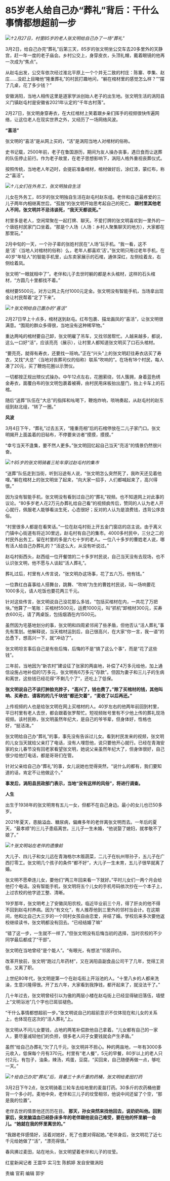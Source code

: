 # 85岁老人给自己办“葬礼”背后：干什么事情都想超前一步

![](https://inews.gtimg.com/om_bt/OnbDnTr-VsWlnw327xuzfaL7rD0vSxemn_h4HmWmX1AHQAA/1000)_↑2月27日，村里85岁的老人张文明给自己办了一场“葬礼”_

3月2日，给自己办完“葬礼”后第三天，85岁的张文明坐公交车去20多里外的天静宫，赶一年一度的老子庙会。乡村公交上，身穿皮衣，头顶礼帽，戴着眼镜的他再一次成为“焦点”。

从赵屯出发，公交车依次经过淮北平原上一个个并无二致的村庄：陈寨、李集、赵庄……没赶上目睹他“隆重葬礼”的村民打趣地问，“躺在棺材里的感觉怎么样？”“摆了几桌，花了多少钱？”

安徽涡阳，当地人相传这里是道家学派创始人老子的出生地。张文明生活的涡阳县义门镇赵屯村是安徽省2021年认定的“千年古村落”。

2月27日，张文明身穿寿衣，在大红棺材上笑着跟乡亲们挥手的视频很快传遍网络，让这位老人在现实世界之外，又经历了一场网络风波。

**“喜活”**

张文明的“喜活”是从网上买的，“活”是涡阳当地人对棺材的俗称。

史书记载，2500年前，老子在鲁国游历，期间为友人操办丧事，遇日食而让送葬的队伍停止前行。作为老子故里，在老子思想影响下，涡阳人格外重视丧葬仪式。

按照传统，当地老人年迈时，会提前准备棺材，棺材做好后，涂红漆，蒙红布，称之“喜活”。

![](https://inews.gtimg.com/om_bt/OIuSif6yPTWgdSOjUOajaNkwH61VVSjWVFTpGpohnFSckAA/1000)_↑儿女们在外务工，张文明独自生活_

儿女在外务工，85岁的张文明独自生活在赵屯村赵东组。老伴和自己最疼爱的三儿子两年内相继离世后，“孤独”的张文明开始思考起自己的死亡。
**跟村里其他老人不同，张文明并不忌讳谈死，“我天天都说死。”**

村里多是老人，空闲常聚在一起打牌、聊天。不爱打牌的张文明喜欢到一里外的一个唐姓村民家门口坐着。“那是个人场（人场：乡村人聚集聊天的地方），大家都在那里玩。”

2月中旬的一天，一个孙子辈的张姓村民在“人场”玩手机。“我一看，这不是‘活’（当地人对棺材的俗称）么，老年人都喜欢‘活’。”张文明只用过老年手机，在40岁“年轻人”的智能手机里，山东卖家展示的石棺，通体深红，左侧绘着龙，右侧绘着凤。

张文明“一眼就相中了”。老伴和儿子去世时躺的都是木头棺材，这样的石头棺材，“方圆几十里都找不着。”

棺材要5500元，对方让网上先付1000元定金。张文明没有智能手机，当场拿出现金让村民帮着“定了下来”。

![](https://inews.gtimg.com/om_bt/Ow24JmgnQGPRHdxelU8CegnYKaclxxsbE5wlGHFo2y8kwAA/1000)_↑张文明给自己置办的“喜活”_

2月27日早上十点多，棺材送到赵屯。红布包裹、描龙画凤的“喜活”，让张文明很满意。“围观的群众多得很，当地没有这种稀罕物。”

重达两吨的棺材要自己卸，张文明雇了吊车，又找邻居帮忙。人越来越多，都说，这么一口好“活”，应该亮亮（展示），让村里人都知道张文明买了口石头棺材。

“要亮亮，就得有寿衣，还要找一班响。”正在“兴头”上的张文明赶往寿衣店买了寿衣，又找“大总”（当地对丧葬司仪的俗称）联系“吹响的”。在场有18个村民，每人凑了20元，买了鞭炮花圈以示贺仪。

一切都按正规出殡仪式操办。中午12点左右，花圈萦绕，邻人簇拥，身着蓝色绣金寿衣，面覆白布的张文明包裹着被褥，由村民用床板抬出屋门，抬上卡车上的石棺。

随后“送葬”队伍在“大总”的指挥和吆喝下，鞭炮炸响，唢呐奏起，从赵屯村的赵东组到赵北组，“转了一圈。”

**风波**

3月4日下午，“葬礼”过去五天，“隆重亮相”后的石棺停放在二儿子家门口。张文明揭开上面盖着的旧毡布，不停要来访者“摸摸，摸摸。”

“幸亏当天不逢集，要不然人更多。”张文明回忆起自己当天“亮活”的情景仍然很兴奋。

![](https://inews.gtimg.com/om_bt/Oxw-A5c_fAyGK9cpMgdPBAW1l07fZG_QqeQ0x7uNxg2J8AA/1000)_↑85岁的张文明骑着三轮车穿过赵屯村的集市_

“送葬”队伍走到当街，听到沿途有人说，“张文明怎么突然死了，我昨天还见着他哩。”躺在棺材上的张文明坐了起来，“向大家一招手，人们都喊起来了，高兴得很。”

因为没有智能手机，张文明没有看到过自己的“葬礼”视频。也不知道网上对此事的议论。“80多岁老人花2万元办葬礼给自己看”的视频疯传后，赞同的人认为老人开心就行，佩服老人能够看淡生死，心态很好；反对的人认为是浪费钱，违背公序良俗。

“村里很多人都是在看笑话。”一位在赵屯村街上开五金门窗店的店主说。由于离义门镇中心街道有将近30里远，赵屯村有自己的集市。4000多村民中，三分之二的村民外出务工，留在村里的多是六七十岁的老人。一位八十多岁的曹姓老人说，哪有活人给自己办葬礼的？“活这么大，从没有听说过。”

赵屯村街西头，赵西组一位开餐馆的二十多岁村民说，自己当天没有去现场，也不认识张文明，他不愿与人谈起“活人葬礼”。

葬礼过后，村里有人传言说，“张文明办这场事，花了五六万。他有钱。”

一位靠红白喜事给人搭舞台，跳舞、“吹响”为生的曹姓村民说，叫一场响要花1000多元，请人吃饭也要花两三千元。

针对这些传言，张文明说自己没花那么多钱，“包括买棺材在内，一共花了万把块。”他算了一笔账：买棺材5500元，运费1000元，叫“抓机”卸棺材300元，买寿衣600元，请了两桌饭，包括烟酒在内1500元。

虽然因为宅基地划分的事，张文明和四周紧邻闹了些矛盾，但他否认“活人葬礼”事先有策划。他解释说，当天棺材运到后，自己很高兴，在大家“你一言，我一语”的怂恿下，想高兴一下，就“冲动了”。

张文明坦言事后自己是有些后悔，后悔的不是“搞了这么个事”，而是“花了这些钱”。

三年前，当地因为“新农村”建设征了张家的两亩地，补偿了4万多元给他，加上通信设施占地补偿的1万多元，张文明有6万多元“存款”。但因为妻子和三儿子的生病和离世，这些钱已经花得“不剩几个了”，还吃上了低保。

**张文明说自己不该打肿脸充胖子，“高兴了，钱也费了。”除了买棺材的钱，其他叫响、买寿衣、请客的的几千块钱“都还欠着”，“麦收了以后再还。”**

上传视频的人也是给张文明在网上买棺材的人。40岁左右的他两年前回到村里，平日村里有老人去世，都会跟着张罗帮忙。短视频账号里有不少他上传的葬礼现场视频。该村民称，张文明虽然年纪大，是自己的爷爷辈，但身体好，性格也好，“挺活泼。”

张文明给自己办“葬礼”的事，事先没有告诉过儿女。看到村民发来的视频，张文明的儿女当天就给父亲打了电话，没有人埋怨他，说只要他开心就行。已经在青海安家的女儿春节没有回老家看望张文明，她说父亲虽然年纪大了，但身体很好，自己很少给他打电话，都是哥哥们在管。

针对父亲给自己办“葬礼”的事，女儿说她也觉得突然，“说什么的都有，我们要知道的话，肯定不让他做这个。”

**事发后，涡阳县民政部门表示，当地“没有这样的风俗”，将进行调查。**

**人生**

出生于1938年的张文明育有五儿一女，但都不在自己身边。最小的女儿也已50多岁。

2021年夏天，患脑溢血、糖尿病，偏瘫多年的老伴离张文明而去。一年后的夏天，“最孝顺”的三儿子患癌离世。三儿子一生未婚，“他说娶了媳妇，就孝敬不了娘了。”

![](https://inews.gtimg.com/om_bt/OjJFXNfmCh-MO3-EzzfIIjEBka4tpDKKUJmlq5SazVZgQAA/1000)_↑张文明站在老伴的遗像前_

大儿子、四儿子和女儿远在青海格尔木贩蔬菜，二儿子在杭州带孙子，五儿子在广西打零工。张文明几个孩子的条件“都不好”，大儿子一生未育，五儿子很早就离了婚。

张文明不愿牵连儿女，要他们“两三年回来看一下就好。”平时儿女们一两个月会给他打个电话。没有智能手机，张文明将五个儿女的手机号码依次抄在一个本子上，上过农校的他字迹工整、清晰。

19岁那年，张文明考上了安徽凤阳农校。临近毕业前三个月，得了肝炎的他不得不回到赵屯村养病。因为“有文化”，有人推荐他到三里外的邻村当会计。在这期间，他和比自己大三岁的一个同村女孩自由恋爱，并结了婚。学校后来多次要他返校继续读书，张文明都没有回去。“已经结婚了嘛”

“错了这一步，一生就不一样了。”但张文明没有后悔当初的选择，当时农校的不少同学最后都成了“干部”。

张文明在当地曾经“是个能人”。“有眼光，有想法”邻居评价。

改革开放前，张文明“跑过几年药材”，又在涡阳县副食品公司干了几年，觉得工资低，又离了职。

上世纪80年代，张文明是第一个在赵屯街上开浴池的人。“十里八乡的人都来洗澡，生意兴隆得很。开了五六年，大家看到我挣钱，都开起来了，就没法干了。”

几十年过去，张文明曾经引以为傲的两层小楼在赵屯街上已经显得破旧落伍，墙壁上“文明浴池”几个字也已斑驳褪色。

“干什么事情都想超前一步。”张文明说自己的超前意识不仅体现在和儿女的关系上，也体现在这次的“活人葬礼”上。

张文明从不问儿女要钱，占地的两笔补偿款他自己拿着。“儿女都有自己的一家人，要尽量减轻他们的负担，很多老人问子女要钱就会产生矛盾。”

虽然“给自己办葬礼”欠了几千元，张文明并不担心。种的两亩地，一年有3000多元收入，低保每个月有370元。村里有“老人餐”，5元的早餐，80岁以上的老人只付2元，有包子，油条，辣汤，鸡蛋，豆腐，“买回来，自己随便再做一点，够吃一天。”

![](https://inews.gtimg.com/om_bt/OxlMUUI5kiLzTDtKrjOMZ9xOtTbH659zGaTOBplq4FQoAAA/1000)_↑给自己办完“葬礼”后，背着三十多斤重的药桶，张文明给麦田打药_

3月2日下午2点，张文明骑着三轮车去给地里的麦苗打药。30多斤的农药桶他要背一个多小时。麦地中央，老伴和三儿子的坟莹相邻，他说中间还留了个空，“那是我的位置”。

老伴去世的情景他还历历在目。
**那天，孙女突然来找他回去，说奶奶叫他。回到家后，突发脑溢血已经卧床多年的老伴跟他说自己难受，要在他的怀里躺一会儿。“她就在我的怀里离世的。”**

“我跟老伴感情好，活着对她好，死了也要对得起她。”老伴身后，张文明花了近七千元给她做了“活”，“漂亮得很。”

春风拂过麦田，站在地头，张文明望着老伴和儿子的坟莹。

红星新闻记者 王震华 实习生 陈鹤婷 发自安徽涡阳

责编 官莉 编辑 郭宇

